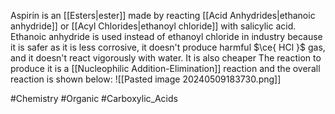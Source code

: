 Aspirin is an [[Esters|ester]] made by reacting [[Acid Anhydrides|ethanoic anhydride]] or [[Acyl Chlorides|ethanoyl chloride]] with salicylic acid. Ethanoic anhydride is used instead of ethanoyl chloride in industry because it is safer as it is less corrosive, it doesn't produce harmful $\ce{ HCl }$ gas, and it doesn't react vigorously with water. It is also cheaper
The reaction to produce it is a [[Nucleophilic Addition-Elimination]] reaction and the overall reaction is shown below:
![[Pasted image 20240509183730.png]]

#Chemistry #Organic #Carboxylic_Acids 